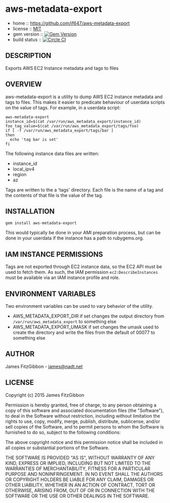 # aws-metadata-export

* home :: https://github.com/jf647/aws-metadata-export
* license :: [MIT](http://opensource.org/licenses/MIT)
* gem version :: [![Gem Version](https://badge.fury.io/rb/aws-metadata-export.png)](http://badge.fury.io/rb/aws-metadata-export)
* build status :: [![Circle CI](https://circleci.com/gh/jf647/aws-metadata-export.svg?style=svg)](https://circleci.com/gh/jf647/aws-metadata-export)

## DESCRIPTION

Exports AWS EC2 Instance metadata and tags to files

## OVERVIEW

aws-metadata-export is a utility to dump AWS EC2 instance metadata and tags
to files.  This makes it easier to predicate behaviour of userdata scripts
on the value of tags.  For example, in a userdata script:

    aws-metadata-export
    instance_id=$(cat /var/run/aws_metadata_export/instance_id)
    foo_tag_value=$(cat /var/run/aws_metadata_export/tags/foo)
    if [ -f /var/run/aws_metadata_export/tags/bar ]
    then
      echo 'tag bar is set'
    fi

The following instance data files are written:

* instance_id
* local_ipv4
* region
* az

Tags are written to the a 'tags' directory.  Each file is the name of a
tag and the contents of that file is the value of the tag.

## INSTALLATION

    gem install aws-metadata-export

This would typically be done in your AMI preparation process, but can be
done in your userdata if the instance has a path to rubygems.org.

## IAM INSTANCE PERMISSIONS

Tags are not exported through EC2 instance data, so the EC2 API must be
used to fetch them.  As such, the IAM permission `ec2:DescribeInstances`
must be available via an IAM instance profile and role.

## ENVIRONMENT VARIABLES

Two environment variables can be used to vary behavior of the utility.

* AWS_METADATA_EXPORT_DIR if set changes the output directory from `/var/run/aws_metadata_export` to something else
* AWS_METADATA_EXPORT_UMASK if set changes the umask used to create the directory and write the files from the default of 00077 to something else

## AUTHOR

James FitzGibbon - james@nadt.net

## LICENSE

Copyright (c) 2015 James FitzGibbon

Permission is hereby granted, free of charge, to any person obtaining a
copy of this software and associated documentation files (the
"Software"), to deal in the Software without restriction, including
without limitation the rights to use, copy, modify, merge, publish,
distribute, sublicense, and/or sell copies of the Software, and to
permit persons to whom the Software is furnished to do so, subject to
the following conditions:

The above copyright notice and this permission notice shall be included
in all copies or substantial portions of the Software.

THE SOFTWARE IS PROVIDED "AS IS", WITHOUT WARRANTY OF ANY KIND, EXPRESS
OR IMPLIED, INCLUDING BUT NOT LIMITED TO THE WARRANTIES OF
MERCHANTABILITY, FITNESS FOR A PARTICULAR PURPOSE AND NONINFRINGEMENT.
IN NO EVENT SHALL THE AUTHORS OR COPYRIGHT HOLDERS BE LIABLE FOR ANY
CLAIM, DAMAGES OR OTHER LIABILITY, WHETHER IN AN ACTION OF CONTRACT,
TORT OR OTHERWISE, ARISING FROM, OUT OF OR IN CONNECTION WITH THE
SOFTWARE OR THE USE OR OTHER DEALINGS IN THE SOFTWARE.
